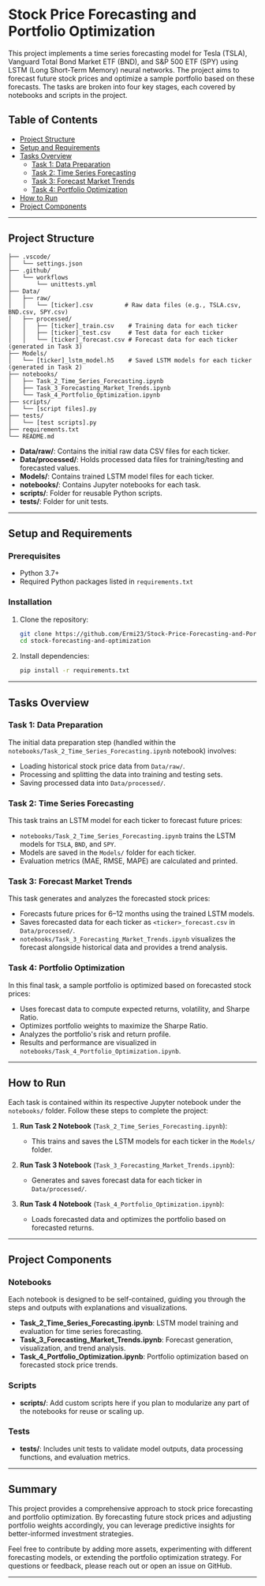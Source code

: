 # Stock Price Forecasting and Portfolio Optimization

This project implements a time series forecasting model for Tesla (TSLA), Vanguard Total Bond Market ETF (BND), and S&P 500 ETF (SPY) using LSTM (Long Short-Term Memory) neural networks. The project aims to forecast future stock prices and optimize a sample portfolio based on these forecasts. The tasks are broken into four key stages, each covered by notebooks and scripts in the project.

## Table of Contents
- [Project Structure](#project-structure)
- [Setup and Requirements](#setup-and-requirements)
- [Tasks Overview](#tasks-overview)
  - [Task 1: Data Preparation](#task-1-data-preparation)
  - [Task 2: Time Series Forecasting](#task-2-time-series-forecasting)
  - [Task 3: Forecast Market Trends](#task-3-forecast-market-trends)
  - [Task 4: Portfolio Optimization](#task-4-portfolio-optimization)
- [How to Run](#how-to-run)
- [Project Components](#project-components)

---

## Project Structure

```
├── .vscode/
│   └── settings.json
├── .github/
│   └── workflows
│       └── unittests.yml
├── Data/
│   ├── raw/
│   │   └── [ticker].csv         # Raw data files (e.g., TSLA.csv, BND.csv, SPY.csv)
│   ├── processed/
│   │   ├── [ticker]_train.csv    # Training data for each ticker
│   │   ├── [ticker]_test.csv     # Test data for each ticker
│   │   └── [ticker]_forecast.csv # Forecast data for each ticker (generated in Task 3)
├── Models/
│   └── [ticker]_lstm_model.h5    # Saved LSTM models for each ticker (generated in Task 2)
├── notebooks/
│   ├── Task_2_Time_Series_Forecasting.ipynb
│   ├── Task_3_Forecasting_Market_Trends.ipynb
│   └── Task_4_Portfolio_Optimization.ipynb
├── scripts/
│   └── [script files].py
├── tests/
│   └── [test scripts].py
├── requirements.txt
└── README.md
```

- **Data/raw/**: Contains the initial raw data CSV files for each ticker.
- **Data/processed/**: Holds processed data files for training/testing and forecasted values.
- **Models/**: Contains trained LSTM model files for each ticker.
- **notebooks/**: Contains Jupyter notebooks for each task.
- **scripts/**: Folder for reusable Python scripts.
- **tests/**: Folder for unit tests.

---

## Setup and Requirements

### Prerequisites
- Python 3.7+
- Required Python packages listed in `requirements.txt`

### Installation
1. Clone the repository:
   ```bash
   git clone https://github.com/Ermi23/Stock-Price-Forecasting-and-Portfolio-Optimization.git
   cd stock-forecasting-and-optimization
   ```
2. Install dependencies:
   ```bash
   pip install -r requirements.txt
   ```

---

## Tasks Overview

### Task 1: Data Preparation
The initial data preparation step (handled within the `notebooks/Task_2_Time_Series_Forecasting.ipynb` notebook) involves:
- Loading historical stock price data from `Data/raw/`.
- Processing and splitting the data into training and testing sets.
- Saving processed data into `Data/processed/`.

### Task 2: Time Series Forecasting
This task trains an LSTM model for each ticker to forecast future prices:
- `notebooks/Task_2_Time_Series_Forecasting.ipynb` trains the LSTM models for `TSLA`, `BND`, and `SPY`.
- Models are saved in the `Models/` folder for each ticker.
- Evaluation metrics (MAE, RMSE, MAPE) are calculated and printed.

### Task 3: Forecast Market Trends
This task generates and analyzes the forecasted stock prices:
- Forecasts future prices for 6–12 months using the trained LSTM models.
- Saves forecasted data for each ticker as `<ticker>_forecast.csv` in `Data/processed/`.
- `notebooks/Task_3_Forecasting_Market_Trends.ipynb` visualizes the forecast alongside historical data and provides a trend analysis.

### Task 4: Portfolio Optimization
In this final task, a sample portfolio is optimized based on forecasted stock prices:
- Uses forecast data to compute expected returns, volatility, and Sharpe Ratio.
- Optimizes portfolio weights to maximize the Sharpe Ratio.
- Analyzes the portfolio's risk and return profile.
- Results and performance are visualized in `notebooks/Task_4_Portfolio_Optimization.ipynb`.

---

## How to Run

Each task is contained within its respective Jupyter notebook under the `notebooks/` folder. Follow these steps to complete the project:

1. **Run Task 2 Notebook** (`Task_2_Time_Series_Forecasting.ipynb`):
   - This trains and saves the LSTM models for each ticker in the `Models/` folder.
   
2. **Run Task 3 Notebook** (`Task_3_Forecasting_Market_Trends.ipynb`):
   - Generates and saves forecast data for each ticker in `Data/processed/`.
   
3. **Run Task 4 Notebook** (`Task_4_Portfolio_Optimization.ipynb`):
   - Loads forecasted data and optimizes the portfolio based on forecasted returns.

---

## Project Components

### Notebooks
Each notebook is designed to be self-contained, guiding you through the steps and outputs with explanations and visualizations.

- **Task_2_Time_Series_Forecasting.ipynb**: LSTM model training and evaluation for time series forecasting.
- **Task_3_Forecasting_Market_Trends.ipynb**: Forecast generation, visualization, and trend analysis.
- **Task_4_Portfolio_Optimization.ipynb**: Portfolio optimization based on forecasted stock price trends.

### Scripts
- **scripts/**: Add custom scripts here if you plan to modularize any part of the notebooks for reuse or scaling up.

### Tests
- **tests/**: Includes unit tests to validate model outputs, data processing functions, and evaluation metrics.

---

## Summary

This project provides a comprehensive approach to stock price forecasting and portfolio optimization. By forecasting future stock prices and adjusting portfolio weights accordingly, you can leverage predictive insights for better-informed investment strategies.

Feel free to contribute by adding more assets, experimenting with different forecasting models, or extending the portfolio optimization strategy. For questions or feedback, please reach out or open an issue on GitHub.

--- 